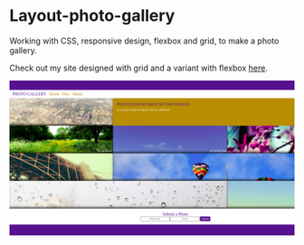 # Layout-photo-gallery

Working with CSS, responsive design, flexbox and grid, to make a photo gallery.

Check out my site designed with grid and a variant with flexbox [here](https://yurifra.github.io/Layout-photo-gallery/).

![gallery](images/gallery.png)
